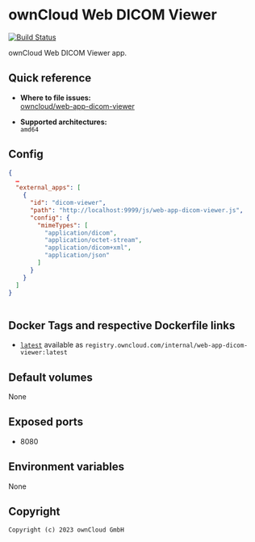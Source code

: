 # ownCloud Web DICOM Viewer

[![Build Status](https://drone.owncloud.com/api/badges/owncloud/web-app-dicom-viewer/status.svg)](https://drone.owncloud.com/owncloud/web-app-dicom-viewer)

ownCloud Web DICOM Viewer app.

## Quick reference

- **Where to file issues:**\
  [owncloud/web-app-dicom-viewer](https://github.com/owncloud/web-app-dicom-viewer/issues)

- **Supported architectures:**\
  `amd64`

## Config

```json
{
  …
  "external_apps": [
    {
      "id": "dicom-viewer",
      "path": "http://localhost:9999/js/web-app-dicom-viewer.js",
      "config": {
        "mimeTypes": [
          "application/dicom",
          "application/octet-stream",
          "application/dicom+xml",
          "application/json"
        ]
      }
    }
  ]
}
 
```


## Docker Tags and respective Dockerfile links

- [`latest`](https://github.com/owncloud/web-app-dicom-viewer/blob/master/docker/Dockerfile) available as `registry.owncloud.com/internal/web-app-dicom-viewer:latest`

## Default volumes

None

## Exposed ports

- 8080

## Environment variables

None

## Copyright

```Text
Copyright (c) 2023 ownCloud GmbH
```
